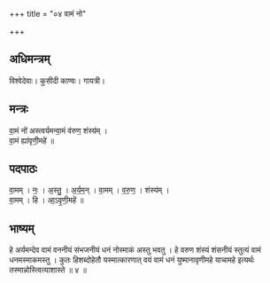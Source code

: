 +++
title = "०४ वामं नो"

+++
## अधिमन्त्रम्
विश्वेदेवाः। कुसीदी काण्वः। गायत्री।

## मन्त्रः
वा॒मं नो॑ अस्त्वर्यमन्वा॒मं व॑रुण॒ शंस्य॑म् ।  
वा॒मं ह्या॑वृणी॒महे॑ ॥

## पदपाठः
वा॒मम् । नः॒ । अ॒स्तु॒ । अ॒र्य॒म॒न् । वा॒मम् । व॒रु॒ण॒ । शंस्य॑म् ।  
वा॒मम् । हि । आ॒ऽवृ॒णी॒महे॑ ॥

## भाष्यम्
हे अर्यमन्देव वामं वननीयं संभजनीयं धनं नोस्माकं अस्तु भवतु । हे वरुण शंस्यं शंसनीयं स्तुत्यं वामं धनमस्माकमस्तु । कुतः हिशब्दोहेतौ यस्मात्कारणात् वयं वामं धनं युष्मानावृणीमहे याचामहे इत्यर्थः तस्मान्नोस्त्वित्याशास्ते ॥ ४ ॥